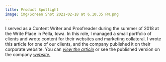 ```yaml
---
title: Product Spotlight
image: img/Screen Shot 2021-02-18 at 6.10.35 PM.png 
---
```


I served as a Content Writer and Proofreader during the summer of 2018 at the Write Place in Pella, Iowa. In this role, I managed a small portfolio of clients and wrote content for their websites and marketing collateral. I wrote this article for one of our clients, and the company published it on their corporate website. You can *<a href="documentsfolder1/PEC Article.pdf" target="_blank">view the article</a>* or see the published version on the company 
*<a href="https://pellaengraving.com/pec-makes-waves-with-new-donor-wall-at-cambridge-sportsplex/" target="_blank">website.</a>*
